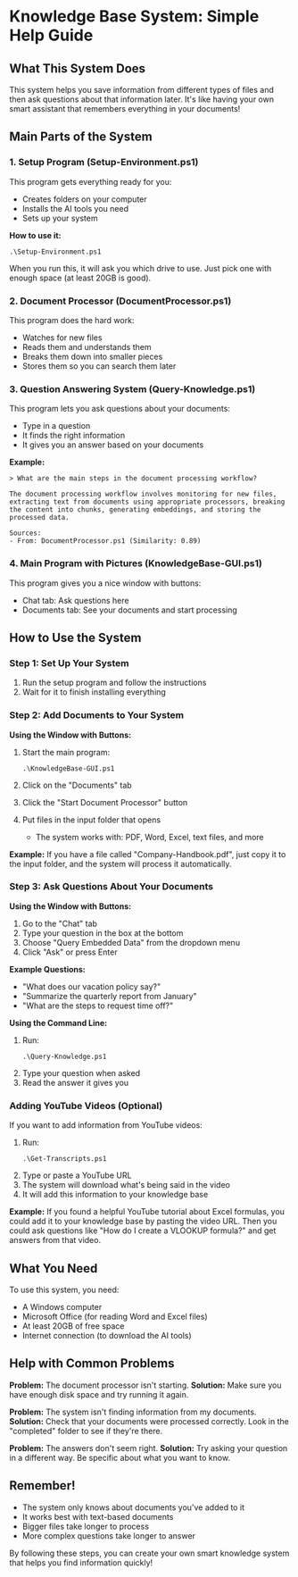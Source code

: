 # Knowledge Base System: Simple Help Guide

## What This System Does

This system helps you save information from different types of files and then ask questions about that information later. It's like having your own smart assistant that remembers everything in your documents!

## Main Parts of the System

### 1. Setup Program (Setup-Environment.ps1)

This program gets everything ready for you:
- Creates folders on your computer
- Installs the AI tools you need
- Sets up your system

**How to use it:**
```
.\Setup-Environment.ps1
```

When you run this, it will ask you which drive to use. Just pick one with enough space (at least 20GB is good).

### 2. Document Processor (DocumentProcessor.ps1)

This program does the hard work:
- Watches for new files
- Reads them and understands them
- Breaks them down into smaller pieces
- Stores them so you can search them later

### 3. Question Answering System (Query-Knowledge.ps1)

This program lets you ask questions about your documents:
- Type in a question
- It finds the right information
- It gives you an answer based on your documents

**Example:**
```
> What are the main steps in the document processing workflow?

The document processing workflow involves monitoring for new files, 
extracting text from documents using appropriate processors, breaking 
the content into chunks, generating embeddings, and storing the 
processed data.

Sources:
- From: DocumentProcessor.ps1 (Similarity: 0.89)
```

### 4. Main Program with Pictures (KnowledgeBase-GUI.ps1)

This program gives you a nice window with buttons:
- Chat tab: Ask questions here
- Documents tab: See your documents and start processing

## How to Use the System

### Step 1: Set Up Your System

1. Run the setup program and follow the instructions
2. Wait for it to finish installing everything

### Step 2: Add Documents to Your System

**Using the Window with Buttons:**

1. Start the main program:
   ```
   .\KnowledgeBase-GUI.ps1
   ```

2. Click on the "Documents" tab
3. Click the "Start Document Processor" button
4. Put files in the input folder that opens
   - The system works with: PDF, Word, Excel, text files, and more

**Example:** If you have a file called "Company-Handbook.pdf", just copy it to the input folder, and the system will process it automatically.

### Step 3: Ask Questions About Your Documents

**Using the Window with Buttons:**

1. Go to the "Chat" tab
2. Type your question in the box at the bottom
3. Choose "Query Embedded Data" from the dropdown menu
4. Click "Ask" or press Enter

**Example Questions:**
- "What does our vacation policy say?"
- "Summarize the quarterly report from January"
- "What are the steps to request time off?"

**Using the Command Line:**

1. Run:
   ```
   .\Query-Knowledge.ps1
   ```
2. Type your question when asked
3. Read the answer it gives you

### Adding YouTube Videos (Optional)

If you want to add information from YouTube videos:

1. Run:
   ```
   .\Get-Transcripts.ps1
   ```
2. Type or paste a YouTube URL
3. The system will download what's being said in the video
4. It will add this information to your knowledge base

**Example:** If you found a helpful YouTube tutorial about Excel formulas, you could add it to your knowledge base by pasting the video URL. Then you could ask questions like "How do I create a VLOOKUP formula?" and get answers from that video.

## What You Need

To use this system, you need:
- A Windows computer
- Microsoft Office (for reading Word and Excel files)
- At least 20GB of free space
- Internet connection (to download the AI tools)

## Help with Common Problems

**Problem:** The document processor isn't starting.
**Solution:** Make sure you have enough disk space and try running it again.

**Problem:** The system isn't finding information from my documents.
**Solution:** Check that your documents were processed correctly. Look in the "completed" folder to see if they're there.

**Problem:** The answers don't seem right.
**Solution:** Try asking your question in a different way. Be specific about what you want to know.

## Remember!

- The system only knows about documents you've added to it
- It works best with text-based documents
- Bigger files take longer to process
- More complex questions take longer to answer

By following these steps, you can create your own smart knowledge system that helps you find information quickly!
